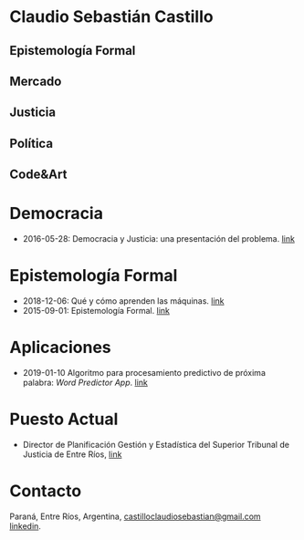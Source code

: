 # Claudio Sebastián Castillo

## Epistemología Formal

## Mercado

## Justicia

## Política

## Code&Art

# Democracia 

- 2016-05-28: Democracia y Justicia: una presentación del problema. [link](https://castillosebastian.github.io/democracia/Democracia_y_Justicia__una_presentacion_del_problema.html)

# Epistemología Formal 

- 2018-12-06: Qué y cómo aprenden las máquinas. [link](https://castillosebastian.github.io/epistemologia_formal/qué_y_cómo_aprenden_las_redes_neuronales.html)
- 2015-09-01: Epistemología Formal. [link](https://castillosebastian.github.io/epistemologia_formal/epistemología_formal.html)   

# Aplicaciones

- 2019-01-10 Algoritmo para procesamiento predictivo de próxima palabra: *Word Predictor App*. 
[link](https://castillocs.shinyapps.io/shiny_app/)


# Puesto Actual

- Director de Planificación Gestión y Estadística del Superior Tribunal de Justicia de Entre Ríos, [link](http://www.jusentrerios.gov.ar/area-planificacion-y-estadisticas-stj/)


# Contacto

Paraná, Entre Ríos, Argentina, <castilloclaudiosebastian@gmail.com>  
[linkedin](https://www.linkedin.com/in/claudio-sebasti%C3%A1n-castillo-846a91110/). 
